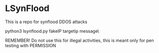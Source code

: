 # LSynFlood
This is a repo for synflood DDOS attacks

python3 lsynflood.py fakeIP targetip message\

REMEMBER!
Do not use this for illegal activities, this is meant only for pen testing with PERMISSION
